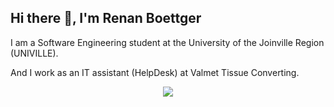 ## Hi there 👋, I'm Renan Boettger

I am a Software Engineering student at the University of the Joinville Region (UNIVILLE).

And I work as an IT assistant (HelpDesk) at Valmet Tissue Converting.

<p align="center">
  <a href="https://skillicons.dev">
    <img src="https://skillicons.dev/icons?i=html, css, javascript, java, springboot,postgres, mysql,git," />
  </a>
</p>
